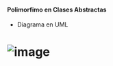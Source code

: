 #### Polimorfimo en Clases Abstractas 

-  Diagrama en UML 
# ![image](https://github.com/FlorAmado/proy-sist-comp-y-mod-sist/assets/118026672/c603bf9e-2810-458f-9df9-62b8140a64fd)
